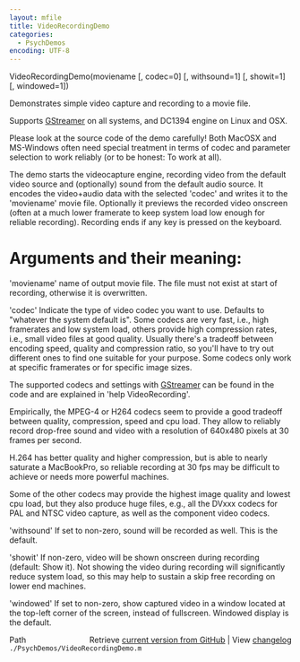 ```yaml
---
layout: mfile
title: VideoRecordingDemo
categories:
  - PsychDemos
encoding: UTF-8
---
```


VideoRecordingDemo\(moviename \[, codec=0\] \[, withsound=1\] \[, showit=1\] \[, windowed=1\]\)

Demonstrates simple video capture and recording to a movie file.

Supports [GStreamer](/docs/GStreamer) on all systems, and DC1394 engine on Linux and OSX.

Please look at the source code of the demo carefully\! Both MacOSX and
MS-Windows often need special treatment in terms of codec and parameter
selection to work reliably \(or to be honest: To work at all\).

The demo starts the videocapture engine, recording video from the default
video source and \(optionally\) sound from the default audio source. It
encodes the video+audio data with the selected 'codec' and writes it to the
'moviename' movie file. Optionally it previews the recorded
video onscreen \(often at a much lower framerate to keep system load low
enough for reliable recording\). Recording ends if any key is pressed on
the keyboard.

# Arguments and their meaning:

'moviename' name of output movie file. The file must not exist at start
of recording, otherwise it is overwritten.

'codec' Indicate the type of video codec you want to use.
Defaults to "whatever the system default is". Some codecs are very fast,
i.e., high framerates and low system load, others provide high compression
rates, i.e., small video files at good quality. Usually there's a tradeoff
between encoding speed, quality and compression ratio, so you'll have to try
out different ones to find one suitable for your purpose. Some codecs only
work at specific framerates or for specific image sizes.

The supported codecs and settings with [GStreamer](/docs/GStreamer) can be found in the code
and are explained in 'help VideoRecording'.

Empirically, the MPEG-4 or H264 codecs seem to provide a good tradeoff
between quality, compression, speed and cpu load. They allow to reliably
record drop-free sound and video with a resolution of 640x480 pixels at
30 frames per second.

H.264 has better quality and higher compression, but is able to nearly
saturate a MacBookPro, so reliable recording at 30 fps may be difficult
to achieve or needs more powerful machines.

Some of the other codecs may provide the highest image quality and lowest
cpu load, but they also produce huge files, e.g., all the DVxxx codecs
for PAL and NTSC video capture, as well as the component video codecs.

'withsound' If set to non-zero, sound will be recorded as well. This is
the default.

'showit' If non-zero, video will be shown onscreen during recording
\(default: Show it\). Not showing the video during recording will
significantly reduce system load, so this may help to sustain a skip free
recording on lower end machines.

'windowed' If set to non-zero, show captured video in a window located at
the top-left corner of the screen, instead of fullscreen. Windowed
display is the default.



<div class="code_header" style="text-align:right;">
  <span style="float:left;">Path&nbsp;&nbsp;</span> <span class="counter">Retrieve <a href=
  "https://raw.github.com/Psychtoolbox-3/Psychtoolbox-3/beta/./PsychDemos/VideoRecordingDemo.m">current version from GitHub</a> | View <a href=
  "https://github.com/Psychtoolbox-3/Psychtoolbox-3/commits/beta/./PsychDemos/VideoRecordingDemo.m">changelog</a></span>
</div>
<div class="code">
  <code>./PsychDemos/VideoRecordingDemo.m</code>
</div>
